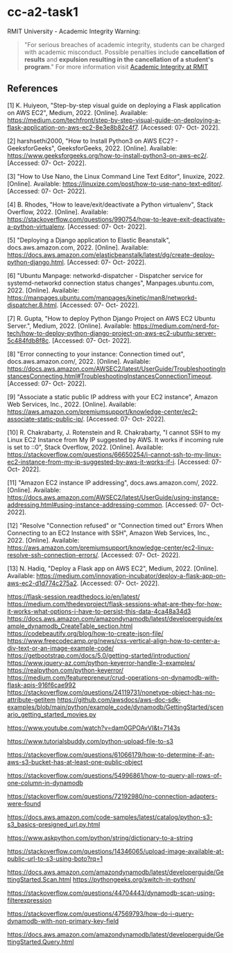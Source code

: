 # cc-a2-task1


RMIT University - Academic Integrity Warning:
> "For serious breaches of academic integrity, students can be charged with academic misconduct. Possible penalties include **cancellation of results** and **expulsion resulting in the cancellation of a student's program**."
For more information visit [Academic Integrity at RMIT](https://www.rmit.edu.au/students/my-course/assessment-results/academic-integrity)

## References

[1] K. Huiyeon, "Step-by-step visual guide on deploying a Flask application on AWS EC2", Medium, 2022. [Online]. Available: https://medium.com/techfront/step-by-step-visual-guide-on-deploying-a-flask-application-on-aws-ec2-8e3e8b82c4f7. [Accessed: 07- Oct- 2022].

[2] harshsethi2000, "How to Install Python3 on AWS EC2? - GeeksforGeeks", GeeksforGeeks, 2022. [Online]. Available: https://www.geeksforgeeks.org/how-to-install-python3-on-aws-ec2/. [Accessed: 07- Oct- 2022].

[3] "How to Use Nano, the Linux Command Line Text Editor", linuxize, 2022. [Online]. Available: https://linuxize.com/post/how-to-use-nano-text-editor/. [Accessed: 07- Oct- 2022].

[4] B. Rhodes, "How to leave/exit/deactivate a Python virtualenv", Stack Overflow, 2022. [Online]. Available: https://stackoverflow.com/questions/990754/how-to-leave-exit-deactivate-a-python-virtualenv. [Accessed: 07- Oct- 2022].

[5] "Deploying a Django application to Elastic Beanstalk", docs.aws.amazon.com, 2022. [Online]. Available: https://docs.aws.amazon.com/elasticbeanstalk/latest/dg/create-deploy-python-django.html. [Accessed: 07- Oct- 2022].

[6] "Ubuntu Manpage: networkd-dispatcher - Dispatcher service for systemd-networkd connection status changes", Manpages.ubuntu.com, 2022. [Online]. Available: https://manpages.ubuntu.com/manpages/kinetic/man8/networkd-dispatcher.8.html. [Accessed: 07- Oct- 2022].

[7] R. Gupta, "How to deploy Python Django Project on AWS EC2 Ubuntu Server.", Medium, 2022. [Online]. Available: https://medium.com/nerd-for-tech/how-to-deploy-python-django-project-on-aws-ec2-ubuntu-server-5c484fdb8f8c. [Accessed: 07- Oct- 2022].

[8] "Error connecting to your instance: Connection timed out", docs.aws.amazon.com/, 2022. [Online]. Available: https://docs.aws.amazon.com/AWSEC2/latest/UserGuide/TroubleshootingInstancesConnecting.html#TroubleshootingInstancesConnectionTimeout. [Accessed: 07- Oct- 2022].

[9] "Associate a static public IP address with your EC2 instance", Amazon Web Services, Inc., 2022. [Online]. Available: https://aws.amazon.com/premiumsupport/knowledge-center/ec2-associate-static-public-ip/. [Accessed: 07- Oct- 2022].

[10] R. Chakrabarty, J. Rotenstein and R. Chakrabarty, "I cannot SSH to my Linux EC2 Instance from My IP suggested by AWS. It works if incoming rule is set to ::0", Stack Overflow, 2022. [Online]. Available: https://stackoverflow.com/questions/66650254/i-cannot-ssh-to-my-linux-ec2-instance-from-my-ip-suggested-by-aws-it-works-if-i. [Accessed: 07- Oct- 2022].

[11] "Amazon EC2 instance IP addressing", docs.aws.amazon.com/, 2022. [Online]. Available: https://docs.aws.amazon.com/AWSEC2/latest/UserGuide/using-instance-addressing.html#using-instance-addressing-common. [Accessed: 07- Oct- 2022].

[12] "Resolve "Connection refused" or "Connection timed out" Errors When Connecting to an EC2 Instance with SSH", Amazon Web Services, Inc., 2022. [Online]. Available: https://aws.amazon.com/premiumsupport/knowledge-center/ec2-linux-resolve-ssh-connection-errors/. [Accessed: 07- Oct- 2022].

[13] N. Hadiq, "Deploy a Flask app on AWS EC2", Medium, 2022. [Online]. Available: https://medium.com/innovation-incubator/deploy-a-flask-app-on-aws-ec2-d1d774c275a2. [Accessed: 07- Oct- 2022].



https://flask-session.readthedocs.io/en/latest/
https://medium.com/thedevproject/flask-sessions-what-are-they-for-how-it-works-what-options-i-have-to-persist-this-data-4ca48a34d3
https://docs.aws.amazon.com/amazondynamodb/latest/developerguide/example_dynamodb_CreateTable_section.html
https://codebeautify.org/blog/how-to-create-json-file/
https://www.freecodecamp.org/news/css-vertical-align-how-to-center-a-div-text-or-an-image-example-code/
https://getbootstrap.com/docs/5.0/getting-started/introduction/
https://www.jquery-az.com/python-keyerror-handle-3-examples/
https://realpython.com/python-keyerror/
https://medium.com/featurepreneur/crud-operations-on-dynamodb-with-flask-apis-916f6cae992
https://stackoverflow.com/questions/24119731/nonetype-object-has-no-attribute-getitem
https://github.com/awsdocs/aws-doc-sdk-examples/blob/main/python/example_code/dynamodb/GettingStarted/scenario_getting_started_movies.py


https://www.youtube.com/watch?v=dam0GPOAvVI&t=7143s


https://www.tutorialsbuddy.com/python-upload-file-to-s3


https://stackoverflow.com/questions/61066179/how-to-determine-if-an-aws-s3-bucket-has-at-least-one-public-object

https://stackoverflow.com/questions/54996861/how-to-query-all-rows-of-one-column-in-dynamodb


https://stackoverflow.com/questions/72192980/no-connection-adapters-were-found


https://docs.aws.amazon.com/code-samples/latest/catalog/python-s3-s3_basics-presigned_url.py.html



https://www.askpython.com/python/string/dictionary-to-a-string


https://stackoverflow.com/questions/14346065/upload-image-available-at-public-url-to-s3-using-boto?rq=1



https://docs.aws.amazon.com/amazondynamodb/latest/developerguide/GettingStarted.Scan.html
https://pythongeeks.org/switch-in-python/

https://stackoverflow.com/questions/44704443/dynamodb-scan-using-filterexpression

https://stackoverflow.com/questions/47569793/how-do-i-query-dynamodb-with-non-primary-key-field

https://docs.aws.amazon.com/amazondynamodb/latest/developerguide/GettingStarted.Query.html